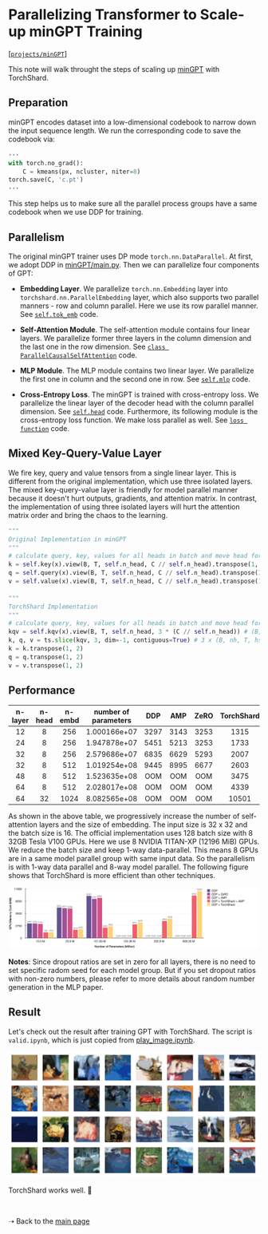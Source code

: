 # Parallelizing Transformer to Scale-up minGPT Training

[[`projects/minGPT`](../../projects/minGPT)]

This note will walk throught the steps of scaling up [minGPT](https://github.com/karpathy/minGPT/blob/master/play_image.ipynb) with TorchShard.

## Preparation

minGPT encodes dataset into a low-dimensional codebook to narrow down the input sequence length.
We run the corresponding code to save the codebook via:

```python
···
with torch.no_grad():
    C = kmeans(px, ncluster, niter=8)
torch.save(C, 'c.pt')
···
```

This step helps us to make sure all the parallel process groups have a same codebook when we use DDP for training.

## Parallelism

The original minGPT trainer uses DP mode `torch.nn.DataParallel`.
At first, we adopt DDP in [minGPT/main.py](../../projects/minGPT/main.py).
Then we can parallelize four components of GPT:

- **Embedding Layer**.
We parallelize `torch.nn.Embedding` layer into `torchshard.nn.ParallelEmbedding` layer,
which also supports two parallel manners - row and column parallel.
Here we use its row parallel manner.
See [`self.tok_emb`](../../projects/minGPT/mingpt/model.py#L177-L178) code.

- **Self-Attention Module**.
The self-attention module contains four linear layers.
We parallelize former three layers in the column dimension and the last one in the row dimension.
See [`class ParallelCausalSelfAttention`](../../projects/minGPT/mingpt/model.py#L87) code.

- **MLP Module**.
The MLP module contains two linear layer.
We parallelize the first one in column and the second one in row.
See [`self.mlp`](projects/minGPT/mingpt/model.py#L149-L154) code.

- **Cross-Entropy Loss**.
The minGPT is trained with cross-entropy loss.
We parallelize the linear layer of the decoder head with the column parallel dimension.
See [`self.head`](../../projects/minGPT/mingpt/model.py#L189) code.
Furthermore, its following module is the cross-entropy loss function.
We make loss parallel as well.
See [`loss function`](../../projects/minGPT/mingpt/model.py#L301) code.

## Mixed Key-Query-Value Layer

We fire key, query and value tensors from a single linear layer.
This is different from the original implementation, which use three isolated layers.
The mixed key-query-value layer is friendly for model parallel manner because it doesn't hurt outputs, gradients, and attention matrix.
In contrast, the implementation of using three isolated layers will hurt the attention matrix order and bring the chaos to the learning.

```python
""" 
Original Implementation in minGPT 
"""
# calculate query, key, values for all heads in batch and move head forward to be the batch dim
k = self.key(x).view(B, T, self.n_head, C // self.n_head).transpose(1, 2) # (B, nh, T, hs)
q = self.query(x).view(B, T, self.n_head, C // self.n_head).transpose(1, 2) # (B, nh, T, hs)
v = self.value(x).view(B, T, self.n_head, C // self.n_head).transpose(1, 2) # (B, nh, T, hs)

""" 
TorchShard Implementation
"""
# calculate query, key, values for all heads in batch and move head forward to be the batch dim
kqv = self.kqv(x).view(B, T, self.n_head, 3 * (C // self.n_head)) # (B, nh, T, 3 * hs)
k, q, v = ts.slice(kqv, 3, dim=-1, contiguous=True) # 3 x (B, nh, T, hs)
k = k.transpose(1, 2)
q = q.transpose(1, 2)
v = v.transpose(1, 2)
```

## Performance

| n-layer | n-head | n-embd | number of parameters |  DDP |  AMP | ZeRO | TorchShard | TorchShard + AMP |
|:-------:|:------:|:------:|:--------------------:|:----:|:----:|:----:|:----------:|:----------------:|
|    12   |    8   |   256  |     1.000166e+07     | 3297 | 3143 | 3253 |    1315    |       1281       |
|    24   |    8   |   256  |     1.947878e+07     | 5451 | 5213 | 3253 |    1733    |       1649       |
|    32   |    8   |   256  |     2.579686e+07     | 6835 | 6629 | 5293 |    2007    |       1897       |
|    32   |    8   |   512  |     1.019254e+08     | 9445 | 8995 | 6677 |    2603    |       2345       |
|    48   |    8   |   512  |     1.523635e+08     |  OOM |  OOM |  OOM |    3475    |       3071       |
|    64   |    8   |   512  |     2.028017e+08     |  OOM |  OOM |  OOM |    4339    |       3805       |
|    64   |   32   |  1024  |     8.082565e+08     |  OOM |  OOM |  OOM |    10501   |       9523       |

As shown in the above table, we progressively increase the number of self-attention layers and the size of embedding.
The input size is 32 x 32 and the batch size is 16.
The official implementation uses 128 batch size with 8 32GB Tesla V100 GPUs.
Here we use 8 NVIDIA TITAN-XP (12196 MiB) GPUs.
We reduce the batch size and keep 1-way data-parallel.
This means 8 GPUs are in a same model parallel group with same input data.
So the parallelism is with 1-way data parallel and 8-way model parallel.
The following figure shows that TorchShard is more efficient than other techniques.

<p align="center">
  <img src="../../.github/minGPT-titan-ts.png">
</p>

**Notes**:
Since dropout ratios are set in zero for all layers, there is no need to set specific radom seed for each model group.
But if you set dropout ratios with non-zero numbers, please refer to more details about random number generation in the MLP paper.

## Result

Let's check out the result after training GPT with TorchShard.
The script is `valid.ipynb`, which is just copied from [play_image.ipynb](https://github.com/karpathy/minGPT/blob/master/play_image.ipynb).

<p align="center">
  <img src="../../.github/minGPT-ts-result.png">
</p>

TorchShard works well. :icecream:

<p><br/></p>

<p>&#10141; Back to the <a href="../">main page</a></p>
